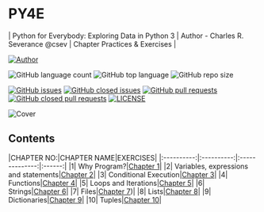 # PY4E
| Python for Everybody: Exploring Data in Python 3 | Author - Charles R. Severance @csev | Chapter Practices & Exercises |

[![Author](https://img.shields.io/badge/Author-AdventureAdept-blue)](https://www.github.com/AdventureAdept0)

![GitHub language count](https://img.shields.io/github/languages/count/AdventureAdept0/PY4E)
![GitHub top language](https://img.shields.io/github/languages/top/AdventureAdept0/PY4E)
![GitHub repo size](https://img.shields.io/github/repo-size/AdventureAdept0/PY4E)

[![GitHub issues](https://img.shields.io/github/issues/AdventureAdept0/PY4E?color=lime)](https://github.com/AdventureAdept0/PY4E/issues)
[![GitHub closed issues](https://img.shields.io/github/issues-closed/AdventureAdept0/PY4E?color=lime)](https://github.com/AdventureAdept0/PY4E/issues?q=is%3Aissue+is%3Aclosed)
[![GitHub pull requests](https://img.shields.io/github/issues-pr/AdventureAdept0/PY4E?color=lime)](https://github.com/AdventureAdept0/PY4E/pulls)
[![GitHub closed pull requests](https://img.shields.io/github/issues-pr/AdventureAdept0/PY4E?color=lime)](https://github.com/AdventureAdept0/PY4E/pulls?q=is%3Apr+is%3Aclosed)
[![LICENSE](https://img.shields.io/github/license/AdventureAdept0/PY4E?color=lime)](https://github.com/AdventureAdept0/PY4E/blob/main/LICENSE)

![Cover](https://github.com/AdventureAdept0/PY4E/blob/main/cover.jpg)

## Contents
|CHAPTER NO:|CHAPTER NAME|EXERCISES|
|:----------:|:----------:|:--------------:|:------:|
|1| Why Program?|[Chapter 1]()|
|2| Variables, expressions and statements|[Chapter 2]()|
|3| Conditional Execution|[Chapter 3]()|
|4| Functions|[Chapter 4]()|
|5| Loops and Iterations|[Chapter 5]()|
|6| Strings|[Chapter 6]()|
|7| Files|[Chapter 7]())|
|8| Lists|[Chapter 8]()|
|9| Dictionaries|[Chapter 9]()|
|10| Tuples|[Chapter 10]()|
